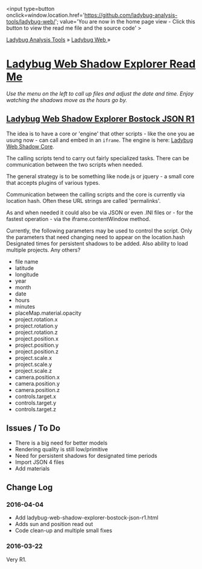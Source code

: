 ﻿
<span style=display:none; >[You are now in a GitHub source code view - click this link to view the home page]( http://ladybug-analysis-tools.github.io/ladybug-web/ "View file as a web page." ) </span>
<input type=button onclick=window.location.href='https://github.com/ladybug-analysis-tools/ladybug-web/'; 
value='You are now in the home page view - Click this button to view the read me file and the source code' >

[Ladybug Analysis Tools]( http://ladybug-analysis-tools.github.io/ ) » [Ladybug Web ]( http://ladybug-analysis-tools.github.io/ladybug-web/ ) »


[Ladybug Web Shadow Explorer Read Me]( #shadow-explorer/readme.md )
===

_Use the menu on the left to call up files and adjust the date and time. Enjoy watching the shadows move as the hours go by._


## [Ladybug Web Shadow Explorer Bostock JSON R1]( http://ladybug-analysis-tools.github.io/ladybug-web/shadow-explorer/ )

The idea is to have a core or 'engine' that other scripts - like the one you ae usung now - can call and embed in an `iframe`.
The engine is here: [Ladybug Web Shadow Core]( http://ladybug-analysis-tools.github.io/ladybug-web/shadow-core/ ).

The calling scripts tend to carry out fairly specialized tasks.
There can be communication between the two scripts when needed.

The general strategy is to be something like node.js or jquery - a small core that accepts plugins of various types.

Communication between the calling scripts and the core is currently via location hash.
Often these URL strings are called 'permalinks'.

As and when needed it could also be via JSON or even .INI files or - for the fastest operation - via the iframe.contentWindow method.

Currently, the following parameters may be used to control the script. 
Only the parameters that need changing need to appear on the location.hash
Designated times for persistent shadows to be added. 
Also ability to load multiple projects.
Any others?

* file name
* latitude
* longitude
* year
* month
* date
* hours
* minutes
* placeMap.material.opacity
* project.rotation.x
* project.rotation.y
* project.rotation.z
* project.position.x
* project.position.y
* project.position.z
* project.scale.x
* project.scale.y
* project.scale.z
* camera.position.x
* camera.position.y
* camera.position.z
* controls.target.x
* controls.target.y
* controls.target.z



## Issues / To Do

* There is a big need for better models
* Rendering quality is still low/primitive
* Need for persistent shadows for designated time periods
* Import JSON 4 files
* Add materials


## Change Log


### 2016-04-04

* Add ladybug-web-shadow-explorer-bostock-json-r1.html
* Adds sun and position read out
* Code clean-up and multiple small fixes

### 2016-03-22

Very R1.
